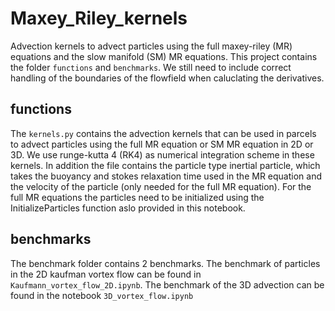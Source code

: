 # Maxey_Riley_kernels
Advection kernels to advect particles using the full maxey-riley (MR) equations and the slow manifold (SM) MR equations. 
This project contains the folder `functions` and `benchmarks`. We still need to include correct handling of the boundaries
of the flowfield when caluclating the derivatives.

## functions
The `kernels.py` contains the advection kernels that can be used in parcels to advect particles using the full MR equation or SM MR equation in 2D or 3D. 
We use runge-kutta 4 (RK4) as numerical integration scheme in these kernels. In addition the file contains the particle type inertial particle, 
which takes the buoyancy and stokes relaxation time used in the MR equation and the velocity of the particle (only needed for the full MR equation). 
For the full MR equations the particles need to be initialized using the InitializeParticles function aslo provided in this notebook.

## benchmarks
The benchmark folder contains 2 benchmarks. The benchmark of particles in the 2D kaufman vortex flow can be found in `Kaufmann_vortex_flow_2D.ipynb`. 
The benchmark of the 3D advection can be found in the notebook `3D_vortex_flow.ipynb`
